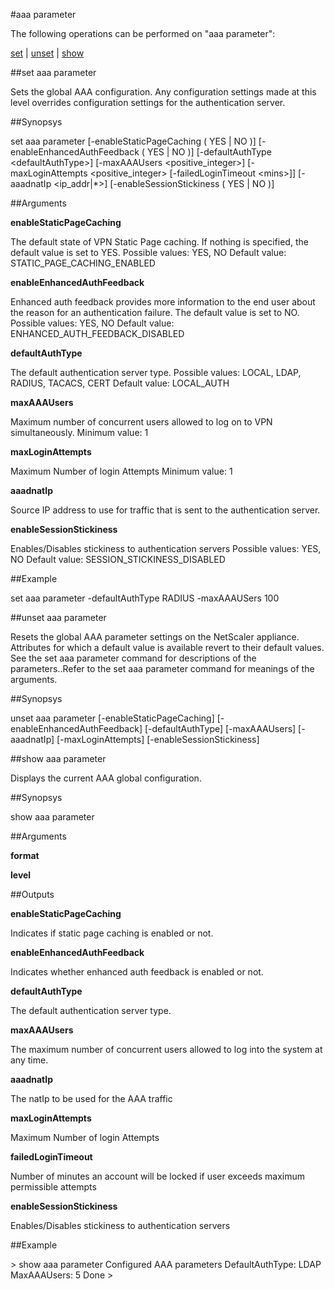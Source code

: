 #aaa parameter

The following operations can be performed on "aaa parameter":


[set](#set-aaa-parameter) | [unset](#unset-aaa-parameter) | [show](#show-aaa-parameter)

##set aaa parameter

Sets the global AAA configuration. Any configuration settings made at this level overrides configuration settings for the authentication server.


##Synopsys

set aaa parameter [-enableStaticPageCaching ( YES | NO )] [-enableEnhancedAuthFeedback ( YES | NO )] [-defaultAuthType &lt;defaultAuthType>] [-maxAAAUsers &lt;positive_integer>] [-maxLoginAttempts &lt;positive_integer> [-failedLoginTimeout &lt;mins>]] [-aaadnatIp &lt;ip_addr|*>] [-enableSessionStickiness ( YES | NO )]


##Arguments

<b>enableStaticPageCaching</b>
The default state of VPN Static Page caching. If nothing is specified, the default value is set to YES. Possible values: YES, NO Default value: STATIC_PAGE_CACHING_ENABLED

<b>enableEnhancedAuthFeedback</b>
Enhanced auth feedback provides more information to the end user about the reason for an authentication failure. The default value is set to NO. Possible values: YES, NO Default value: ENHANCED_AUTH_FEEDBACK_DISABLED

<b>defaultAuthType</b>
The default authentication server type. Possible values: LOCAL, LDAP, RADIUS, TACACS, CERT Default value: LOCAL_AUTH

<b>maxAAAUsers</b>
Maximum number of concurrent users allowed to log on to VPN simultaneously. Minimum value: 1

<b>maxLoginAttempts</b>
Maximum Number of login Attempts Minimum value: 1

<b>aaadnatIp</b>
Source IP address to use for traffic that is sent to the authentication server.

<b>enableSessionStickiness</b>
Enables/Disables stickiness to authentication servers Possible values: YES, NO Default value: SESSION_STICKINESS_DISABLED



##Example

set aaa parameter -defaultAuthType RADIUS -maxAAAUSers 100

##unset aaa parameter

Resets the global AAA parameter settings on the NetScaler appliance. Attributes for which a default value is available revert to their default values. See the set aaa parameter command for descriptions of the parameters..Refer to the set aaa parameter command for meanings of the arguments.


##Synopsys

unset aaa parameter [-enableStaticPageCaching] [-enableEnhancedAuthFeedback] [-defaultAuthType] [-maxAAAUsers] [-aaadnatIp] [-maxLoginAttempts] [-enableSessionStickiness]


##show aaa parameter

Displays the current AAA global configuration.


##Synopsys

show aaa parameter


##Arguments

<b>format</b>

<b>level</b>



##Outputs

<b>enableStaticPageCaching</b>
Indicates if static page caching is enabled or not.

<b>enableEnhancedAuthFeedback</b>
Indicates whether enhanced auth feedback is enabled or not.

<b>defaultAuthType</b>
The default authentication server type.

<b>maxAAAUsers</b>
The maximum number of concurrent users allowed to log into the system at any time.

<b>aaadnatIp</b>
The natIp to be used for the AAA traffic

<b>maxLoginAttempts</b>
Maximum Number of login Attempts

<b>failedLoginTimeout</b>
Number of minutes an account will be locked if user exceeds maximum permissible attempts

<b>enableSessionStickiness</b>
Enables/Disables stickiness to authentication servers



##Example

&gt; show aaa parameter Configured AAA parameters DefaultAuthType: LDAP MaxAAAUsers: 5 Done &gt;

